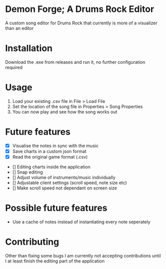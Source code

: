 # Demon Forge; A Drums Rock Editor

A custom song editor for Drums Rock that currently is more of a visualizer than an editor

# Installation

Download the .exe from releases and run it, no further configuration required

# Usage

1. Load your existing .csv file in File > Load File
2. Set the location of the song file in Properties > Song Properties
3. You can now play and see how the song works out

# Future features

- [x] Visualise the notes in sync with the music
- [x] Save charts in a custom json format
- [x] Read the original game format (.csv)
- [] Editing charts inside the application
- [] Snap editing
- [] Adjust volume of instruments/music individually
- [] Adjustable client settings (scroll speed, note size etc)
- [] Make scroll speed not dependant on screen size

# Possible future features

* Use a cache of notes instead of instantiating every note seperately

# Contributing

Other than fixing some bugs I am currently not accepting contributions until I at least finish the editing part of the application


